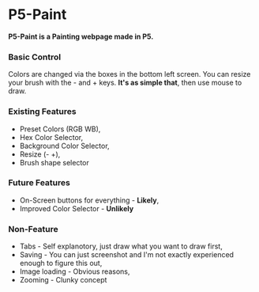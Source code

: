 # P5-Paint
**P5-Paint is a Painting webpage made in P5.**

### Basic Control
Colors are changed via the boxes in the bottom left screen. You can resize your brush with the - and + keys. **It's as simple that**, then use mouse to draw.

### Existing Features
- Preset Colors (RGB WB),
- Hex Color Selector,
- Background Color Selector,
- Resize (- +),
- Brush shape selector

### Future Features
- On-Screen buttons for everything - **Likely**,
- Improved Color Selector - **Unlikely**

### Non-Feature
- Tabs - Self explanotory, just draw what you want to draw first,
- Saving - You can just screenshot and I'm not exactly experienced enough to figure this out,
- Image loading - Obvious reasons,
- Zooming - Clunky concept
